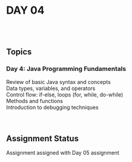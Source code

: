 # DAY 04 <br />
<br />
<br />

## Topics<br />

### Day 4: Java Programming Fundamentals<br />
Review of basic Java syntax and concepts<br />
Data types, variables, and operators<br />
Control flow: if-else, loops (for, while, do-while)<br />
Methods and functions<br />
Introduction to debugging techniques<br />
<br />
<br />

## Assignment Status<br />
Assignment assigned with Day 05 assignment<br />
<br />
<br />
